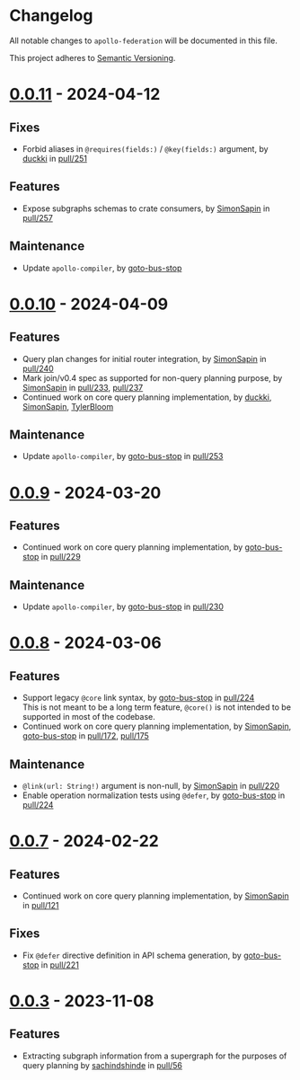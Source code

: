 # Changelog

All notable changes to `apollo-federation` will be documented in this file.

This project adheres to [Semantic Versioning](https://semver.org/spec/v2.0.0.html).

<!-- # [x.x.x] (unreleased) - 2023-mm-dd

> Important: X breaking changes below, indicated by **BREAKING**

## BREAKING

## Features

## Fixes

## Maintenance
## Documentation-->

# [0.0.11](https://crates.io/crates/apollo-federation/0.0.11) - 2024-04-12

## Fixes
- Forbid aliases in `@requires(fields:)` / `@key(fields:)` argument, by [duckki] in [pull/251]

## Features
- Expose subgraphs schemas to crate consumers, by [SimonSapin] in [pull/257]

## Maintenance
- Update `apollo-compiler`, by [goto-bus-stop]

[duckki]: https://github.com/duckki
[goto-bus-stop]: https://github.com/goto-bus-stop
[SimonSapin]: https://github.com/SimonSapin
[pull/251]: https://github.com/apollographql/federation-next/pull/251
[pull/257]: https://github.com/apollographql/federation-next/pull/257

# [0.0.10](https://crates.io/crates/apollo-federation/0.0.10) - 2024-04-09

## Features
- Query plan changes for initial router integration, by [SimonSapin] in [pull/240]
- Mark join/v0.4 spec as supported for non-query planning purpose, by [SimonSapin] in [pull/233], [pull/237]
- Continued work on core query planning implementation, by [duckki], [SimonSapin], [TylerBloom]

## Maintenance
- Update `apollo-compiler`, by [goto-bus-stop] in [pull/253]

[duckki]: https://github.com/duckki
[goto-bus-stop]: https://github.com/goto-bus-stop
[SimonSapin]: https://github.com/SimonSapin
[TylerBloom]: https://github.com/TylerBloom
[pull/233]: https://github.com/apollographql/federation-next/pull/233
[pull/237]: https://github.com/apollographql/federation-next/pull/237
[pull/240]: https://github.com/apollographql/federation-next/pull/240
[pull/253]: https://github.com/apollographql/federation-next/pull/253

# [0.0.9](https://crates.io/crates/apollo-federation/0.0.9) - 2024-03-20

## Features
- Continued work on core query planning implementation, by [goto-bus-stop] in [pull/229]

## Maintenance
- Update `apollo-compiler`, by [goto-bus-stop] in [pull/230]

[goto-bus-stop]: https://github.com/goto-bus-stop
[pull/229]: https://github.com/apollographql/federation-next/pull/229
[pull/230]: https://github.com/apollographql/federation-next/pull/230

# [0.0.8](https://crates.io/crates/apollo-federation/0.0.8) - 2024-03-06

## Features
- Support legacy `@core` link syntax, by [goto-bus-stop] in [pull/224]  
  This is not meant to be a long term feature, `@core()` is not intended
  to be supported in most of the codebase.
- Continued work on core query planning implementation, by [SimonSapin], [goto-bus-stop] in [pull/172], [pull/175]

## Maintenance
- `@link(url: String!)` argument is non-null, by [SimonSapin] in [pull/220]
- Enable operation normalization tests using `@defer`, by [goto-bus-stop] in [pull/224]

[SimonSapin]: https://github.com/SimonSapin
[goto-bus-stop]: https://github.com/goto-bus-stop
[pull/172]: https://github.com/apollographql/federation-next/pull/172
[pull/175]: https://github.com/apollographql/federation-next/pull/175
[pull/220]: https://github.com/apollographql/federation-next/pull/220
[pull/223]: https://github.com/apollographql/federation-next/pull/223
[pull/224]: https://github.com/apollographql/federation-next/pull/224

# [0.0.7](https://crates.io/crates/apollo-federation/0.0.7) - 2024-02-22

## Features
- Continued work on core query planning implementation, by [SimonSapin] in [pull/121]

## Fixes
- Fix `@defer` directive definition in API schema generation, by [goto-bus-stop] in [pull/221]

[SimonSapin]: https://github.com/SimonSapin
[goto-bus-stop]: https://github.com/goto-bus-stop
[pull/121]: https://github.com/apollographql/federation-next/pull/121
[pull/221]: https://github.com/apollographql/federation-next/pull/221

# [0.0.3](https://crates.io/crates/apollo-federation/0.0.3) - 2023-11-08

## Features
- Extracting subgraph information from a supergraph for the purposes of query planning by [sachindshinde] in [pull/56]

[sachindshinde]: https://github.com/sachindshinde
[pull/56]: https://github.com/apollographql/federation-next/pull/56
